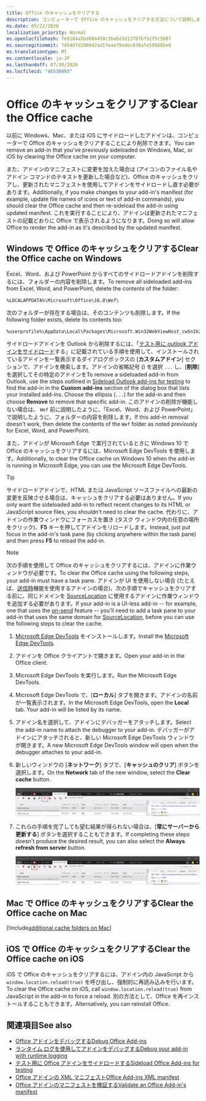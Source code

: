 ```yaml
---
title: Office のキャッシュをクリアする
description: コンピューターで Office のキャッシュをクリアする方法について説明します。
ms.date: 05/22/2020
localization_priority: Normal
ms.openlocfilehash: fe8184a5bd084450c3be6d3d13707bf92f5c508f
ms.sourcegitcommit: 7d5407d3900d2ad1feae79a4bc038afe50568be0
ms.translationtype: MT
ms.contentlocale: ja-JP
ms.lasthandoff: 07/30/2020
ms.locfileid: "46530493"
---
```

# <a name="clear-the-office-cache"></a><span data-ttu-id="87b7b-103">Office のキャッシュをクリアする</span><span class="sxs-lookup"><span data-stu-id="87b7b-103">Clear the Office cache</span></span>

<span data-ttu-id="87b7b-104">以前に Windows、Mac、または iOS にサイドロードしたアドインは、コンピューターで Office のキャッシュをクリアすることにより削除できます。</span><span class="sxs-lookup"><span data-stu-id="87b7b-104">You can remove an add-in that you've previously sideloaded on Windows, Mac, or iOS by clearing the Office cache on your computer.</span></span>

<span data-ttu-id="87b7b-105">また、アドインのマニフェストに変更を加えた場合は (アイコンのファイル名やアドイン コマンドのテキストを更新した場合など)、Office のキャッシュをクリアし、更新されたマニフェストを使用してアドインをサイドロードし直す必要があります。</span><span class="sxs-lookup"><span data-stu-id="87b7b-105">Additionally, if you make changes to your add-in's manifest (for example, update file names of icons or text of add-in commands), you should clear the Office cache and then re-sideload the add-in using updated manifest.</span></span> <span data-ttu-id="87b7b-106">これを実行することにより、アドインは更新されたマニフェストの記載どおりに Office で表示されるようになります。</span><span class="sxs-lookup"><span data-stu-id="87b7b-106">Doing so will allow Office to render the add-in as it's described by the updated manifest.</span></span>

## <a name="clear-the-office-cache-on-windows"></a><span data-ttu-id="87b7b-107">Windows で Office のキャッシュをクリアする</span><span class="sxs-lookup"><span data-stu-id="87b7b-107">Clear the Office cache on Windows</span></span>

<span data-ttu-id="87b7b-108">Excel、Word、および PowerPoint からすべてのサイドロードアドインを削除するには、フォルダーの内容を削除します。</span><span class="sxs-lookup"><span data-stu-id="87b7b-108">To remove all sideloaded add-ins from Excel, Word, and PowerPoint, delete the contents of the folder:</span></span>

```
%LOCALAPPDATA%\Microsoft\Office\16.0\Wef\
```

<span data-ttu-id="87b7b-109">次のフォルダーが存在する場合は、そのコンテンツも削除します。</span><span class="sxs-lookup"><span data-stu-id="87b7b-109">If the following folder exists, delete its contents too:</span></span>

```
%userprofile%\AppData\Local\Packages\Microsoft.Win32WebViewHost_cw5n1h2txyewy\AC\#!123\INetCache\
```

<span data-ttu-id="87b7b-110">サイドロードアドインを Outlook から削除するには、「[テスト用に outlook アドインをサイドロード](../outlook/sideload-outlook-add-ins-for-testing.md)する」に記載されている手順を使用して、インストールされているアドインを一覧表示するダイアログボックスの [**カスタムアドイン**] セクションで、アドインを検索します。アドインの省略記号 () を選択 `...` し、[**削除**] を選択してその特定のアドインを</span><span class="sxs-lookup"><span data-stu-id="87b7b-110">To remove a sideloaded add-in from Outlook, use the steps outlined in [Sideload Outlook add-ins for testing](../outlook/sideload-outlook-add-ins-for-testing.md) to find the add-in in the **Custom add-ins** section of the dialog box that lists your installed add-ins. Choose the ellipsis (`...`) for the add-in and then choose **Remove** to remove that specific add-in.</span></span> <span data-ttu-id="87b7b-111">このアドインの削除が機能しない場合は、 `Wef` 前に説明したように、「Excel、Word、および PowerPoint」で説明したように、フォルダーの内容を削除します。</span><span class="sxs-lookup"><span data-stu-id="87b7b-111">If this add-in removal doesn't work, then delete the contents of the `Wef` folder as noted previously for Excel, Word, and PowerPoint.</span></span>

<span data-ttu-id="87b7b-112">また、アドインが Microsoft Edge で実行されているときに Windows 10 で Office のキャッシュをクリアするには、Microsoft Edge DevTools を使用します。</span><span class="sxs-lookup"><span data-stu-id="87b7b-112">Additionally, to clear the Office cache on Windows 10 when the add-in is running in Microsoft Edge, you can use the Microsoft Edge DevTools.</span></span>

> [!TIP]
> <span data-ttu-id="87b7b-113">サイドロードアドインで、HTML または JavaScript ソースファイルへの最新の変更を反映させる場合は、キャッシュをクリアする必要はありません。</span><span class="sxs-lookup"><span data-stu-id="87b7b-113">If you only want the sideloaded add-in to reflect recent changes to its HTML or JavaScript source files, you shouldn't need to clear the cache.</span></span> <span data-ttu-id="87b7b-114">代わりに、アドインの作業ウィンドウにフォーカスを置き (タスク ウィンドウ内の任意の場所をクリック)、**F5** キーを押してアドインをリロードします。</span><span class="sxs-lookup"><span data-stu-id="87b7b-114">Instead, just put focus in the add-in's task pane (by clicking anywhere within the task pane) and then press **F5** to reload the add-in.</span></span>

> [!NOTE]
> <span data-ttu-id="87b7b-115">次の手順を使用して Office のキャッシュをクリアするには、アドインに作業ウィンドウが必要です。</span><span class="sxs-lookup"><span data-stu-id="87b7b-115">To clear the Office cache using the following steps, your add-in must have a task pane.</span></span> <span data-ttu-id="87b7b-116">アドインが UI を使用しない場合 (たとえば、[送信時](../outlook/outlook-on-send-addins.md)機能を使用するアドインの場合)、次の手順でキャッシュをクリアする前に、同じドメインを [SourceLocation](../reference/manifest/sourcelocation.md) に使用するアドインに作業ウィンドウを追加する必要があります。</span><span class="sxs-lookup"><span data-stu-id="87b7b-116">If your add-in is a UI-less add-in -- for example, one that uses the [on-send](../outlook/outlook-on-send-addins.md) feature -- you'll need to add a task pane to your add-in that uses the same domain for [SourceLocation](../reference/manifest/sourcelocation.md), before you can use the following steps to clear the cache.</span></span>

1. <span data-ttu-id="87b7b-117">[Microsoft Edge DevTools](https://www.microsoft.com/p/microsoft-edge-devtools-preview/9mzbfrmz0mnj) をインストールします。</span><span class="sxs-lookup"><span data-stu-id="87b7b-117">Install the [Microsoft Edge DevTools](https://www.microsoft.com/p/microsoft-edge-devtools-preview/9mzbfrmz0mnj).</span></span>

2. <span data-ttu-id="87b7b-118">アドインを Office クライアントで開きます。</span><span class="sxs-lookup"><span data-stu-id="87b7b-118">Open your add-in in the Office client.</span></span>

3. <span data-ttu-id="87b7b-119">Microsoft Edge DevTools を実行します。</span><span class="sxs-lookup"><span data-stu-id="87b7b-119">Run the Microsoft Edge DevTools.</span></span>

4. <span data-ttu-id="87b7b-120">Microsoft Edge DevTools で、[**ローカル**] タブを開きます。アドインの名前が一覧表示されます。</span><span class="sxs-lookup"><span data-stu-id="87b7b-120">In the Microsoft Edge DevTools, open the **Local** tab. Your add-in will be listed by its name.</span></span>

5. <span data-ttu-id="87b7b-121">アドイン名を選択して、アドインにデバッガーをアタッチします。</span><span class="sxs-lookup"><span data-stu-id="87b7b-121">Select the add-in name to attach the debugger to your add-in.</span></span> <span data-ttu-id="87b7b-122">デバッガーがアドインにアタッチされると、新しい Microsoft Edge DevTools ウィンドウが開きます。</span><span class="sxs-lookup"><span data-stu-id="87b7b-122">A new Microsoft Edge DevTools window will open when the debugger attaches to your add-in.</span></span>

6. <span data-ttu-id="87b7b-123">新しいウィンドウの [**ネットワーク**] タブで、[**キャッシュのクリア**] ボタンを選択します。</span><span class="sxs-lookup"><span data-stu-id="87b7b-123">On the **Network** tab of the new window, select the **Clear cache** button.</span></span>

    ![[キャッシュのクリア] ボタンが強調表示された Microsoft Edge DevTools のスクリーンショット](../images/edge-devtools-clear-cache.png)

7. <span data-ttu-id="87b7b-125">これらの手順を完了しても望む結果が得られない場合は、[**常にサーバーから更新する**] ボタンを選択することもできます。</span><span class="sxs-lookup"><span data-stu-id="87b7b-125">If completing these steps doesn't produce the desired result, you can also select the **Always refresh from server** button.</span></span>

    ![[常にサーバーから更新する] ボタンが強調表示された Microsoft Edge DevTools のスクリーンショット](../images/edge-devtools-refresh-from-server.png)

## <a name="clear-the-office-cache-on-mac"></a><span data-ttu-id="87b7b-127">Mac で Office のキャッシュをクリアする</span><span class="sxs-lookup"><span data-stu-id="87b7b-127">Clear the Office cache on Mac</span></span>

[!include[additional cache folders on Mac](../includes/mac-cache-folders.md)]

## <a name="clear-the-office-cache-on-ios"></a><span data-ttu-id="87b7b-128">iOS で Office のキャッシュをクリアする</span><span class="sxs-lookup"><span data-stu-id="87b7b-128">Clear the Office cache on iOS</span></span>

<span data-ttu-id="87b7b-129">iOS で Office のキャッシュをクリアするには、アドイン内の JavaScript から `window.location.reload(true)` を呼び出し、強制的に再読み込みを行います。</span><span class="sxs-lookup"><span data-stu-id="87b7b-129">To clear the Office cache on iOS, call `window.location.reload(true)` from JavaScript in the add-in to force a reload.</span></span> <span data-ttu-id="87b7b-130">別の方法として、Office を再インストールすることもできます。</span><span class="sxs-lookup"><span data-stu-id="87b7b-130">Alternatively, you can reinstall Office.</span></span>

## <a name="see-also"></a><span data-ttu-id="87b7b-131">関連項目</span><span class="sxs-lookup"><span data-stu-id="87b7b-131">See also</span></span>

- [<span data-ttu-id="87b7b-132">Office アドインをデバッグする</span><span class="sxs-lookup"><span data-stu-id="87b7b-132">Debug Office Add-ins</span></span>](debug-add-ins-using-f12-developer-tools-on-windows-10.md)
- [<span data-ttu-id="87b7b-133">ランタイム ログを使用してアドインをデバッグする</span><span class="sxs-lookup"><span data-stu-id="87b7b-133">Debug your add-in with runtime logging</span></span>](runtime-logging.md)
- [<span data-ttu-id="87b7b-134">テスト用に Office アドインをサイドロードする</span><span class="sxs-lookup"><span data-stu-id="87b7b-134">Sideload Office Add-ins for testing</span></span>](sideload-office-add-ins-for-testing.md)
- [<span data-ttu-id="87b7b-135">Office アドインの XML マニフェスト</span><span class="sxs-lookup"><span data-stu-id="87b7b-135">Office Add-ins XML manifest</span></span>](../develop/add-in-manifests.md)
- [<span data-ttu-id="87b7b-136">Office アドインのマニフェストを検証する</span><span class="sxs-lookup"><span data-stu-id="87b7b-136">Validate an Office Add-in's manifest</span></span>](troubleshoot-manifest.md)
